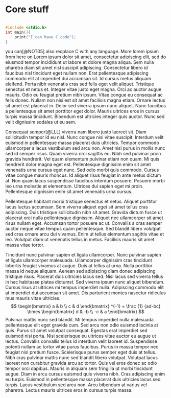 # Core stuff

```C

#include <stdio.h>
int main(){ 
	print("I can have C code");
}
```

you can[@NOT05] also recplace C with any language. More lorem ipsum from here on
Lorem ipsum dolor sit amet, consectetur adipiscing elit, sed do eiusmod tempor incididunt ut labore et dolore magna aliqua. Sem nulla pharetra diam sit amet nisl suscipit adipiscing. Consectetur libero id faucibus nisl tincidunt eget nullam non. Erat pellentesque adipiscing commodo elit at imperdiet dui accumsan sit. Id cursus metus aliquam eleifend. Porta nibh venenatis cras sed felis eget velit aliquet. Tristique senectus et netus et. Integer vitae justo eget magna. Orci ac auctor augue mauris. Odio eu feugiat pretium nibh ipsum. Vitae congue eu consequat ac felis donec. Nullam non nisi est sit amet facilisis magna etiam. Ornare lectus sit amet est placerat in. Dolor sed viverra ipsum nunc aliquet. Nunc faucibus a pellentesque sit amet porttitor eget dolor. Mauris ultrices eros in cursus turpis massa tincidunt. Bibendum est ultricies integer quis auctor. Nunc sed velit dignissim sodales ut eu sem.

Consequat semper[@LLL] viverra nam libero justo laoreet sit. Diam sollicitudin tempor id eu nisl. Nunc congue nisi vitae suscipit. Interdum velit euismod in pellentesque massa placerat duis ultricies. Tempor commodo ullamcorper a lacus vestibulum sed arcu non. Amet nisl purus in mollis nunc sed id semper risus. Quam viverra orci sagittis eu. Nibh sed pulvinar proin gravida hendrerit. Vel quam elementum pulvinar etiam non quam. Mi quis hendrerit dolor magna eget est. Pellentesque dignissim enim sit amet venenatis urna cursus eget nunc. Sed odio morbi quis commodo. Cursus vitae congue mauris rhoncus. Id aliquet risus feugiat in ante metus dictum at. Non quam lacus suspendisse faucibus interdum posuere. Posuere morbi leo urna molestie at elementum. Ultrices dui sapien eget mi proin. Pellentesque dignissim enim sit amet venenatis urna cursus.

Pellentesque habitant morbi tristique senectus et netus. Aliquet porttitor lacus luctus accumsan. Sem viverra aliquet eget sit amet tellus cras adipiscing. Duis tristique sollicitudin nibh sit amet. Gravida dictum fusce ut placerat orci nulla pellentesque dignissim. Aliquet nec ullamcorper sit amet risus nullam eget. Accumsan tortor posuere ac ut. Convallis a cras semper auctor neque vitae tempus quam pellentesque. Sed blandit libero volutpat sed cras ornare arcu dui vivamus. Enim ut tellus elementum sagittis vitae et leo. Volutpat diam ut venenatis tellus in metus. Facilisis mauris sit amet massa vitae tortor.

Tincidunt nunc pulvinar sapien et ligula ullamcorper. Nunc pulvinar sapien et ligula ullamcorper malesuada. Ullamcorper dignissim cras tincidunt lobortis feugiat vivamus at augue. Duis at tellus at urna. Nulla porttitor massa id neque aliquam. Aenean sed adipiscing diam donec adipiscing tristique risus. Placerat duis ultricies lacus sed. Nisi lacus sed viverra tellus in hac habitasse platea dictumst. Sed viverra ipsum nunc aliquet bibendum. Cursus risus at ultrices mi tempus imperdiet nulla. Adipiscing commodo elit at imperdiet dui accumsan sit amet. Dis parturient montes nascetur ridiculus mus mauris vitae ultricies.
$$
\begin{bmatrix} 
a & b \\
c & d 
\end{bmatrix}
^{-1} = 
\frac {1} {ad-bc} \times
\begin{bmatrix} 
d  & -b \\
-c & a 
\end{bmatrix}
$$
Pulvinar mattis nunc sed blandit. Mi tempus imperdiet nulla malesuada pellentesque elit eget gravida cum. Sed arcu non odio euismod lacinia at quis. Purus sit amet volutpat consequat. Egestas erat imperdiet sed euismod nisi porta. Nisi scelerisque eu ultrices vitae auctor eu augue ut lectus. Convallis convallis tellus id interdum velit laoreet id. Suspendisse potenti nullam ac tortor vitae purus faucibus. Purus in massa tempor nec feugiat nisl pretium fusce. Scelerisque purus semper eget duis at tellus. Nibh cras pulvinar mattis nunc sed blandit libero volutpat. Volutpat lacus laoreet non curabitur gravida arcu ac tortor. Quis vel eros donec ac odio tempor orci dapibus. Mauris in aliquam sem fringilla ut morbi tincidunt augue. Diam in arcu cursus euismod quis viverra nibh. Cras adipiscing enim eu turpis. Euismod in pellentesque massa placerat duis ultricies lacus sed turpis. Lacus vestibulum sed arcu non. Arcu bibendum at varius vel pharetra. Lectus mauris ultrices eros in cursus turpis massa.
